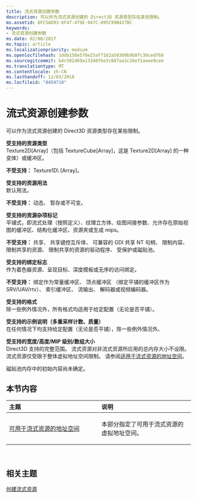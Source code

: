 ```yaml
---
title: 流式资源创建参数
description: 可以作为流式资源创建的 Direct3D 资源类型存在某些限制。
ms.assetid: 6FC5AD93-6F47-479E-947C-895C99B427BC
keywords:
- 流式资源创建参数
ms.date: 02/08/2017
ms.topic: article
ms.localizationpriority: medium
ms.openlocfilehash: 1ddb150e570e25af7162a50309b9b0fc30cedf60
ms.sourcegitcommit: b4c502d69a13340f6e3c887aa3c26ef2aeee9cee
ms.translationtype: MT
ms.contentlocale: zh-CN
ms.lasthandoff: 12/03/2018
ms.locfileid: "8459710"
---
```

# <a name="streaming-resource-creation-parameters"></a>流式资源创建参数


可以作为流式资源创建的 Direct3D 资源类型存在某些限制。

<span id="Supported-Resource-Type"></span><span id="supported-resource-type"></span><span id="SUPPORTED-RESOURCE-TYPE"></span>**受支持的资源类型**  
Texture2D\[Array\]（包括 TextureCube\[Array\]，这是 Texture2D\[Array\] 的一种变体）或缓冲区。

**不受支持：** Texture1D\ [Array\]。

<span id="Supported-Resource-Usage"></span><span id="supported-resource-usage"></span><span id="SUPPORTED-RESOURCE-USAGE"></span>**受支持的资源用法**  
默认用法。

**不受支持：** 动态、 暂存或不可变。

<span id="Supported-Resource-Misc-Flags"></span><span id="supported-resource-misc-flags"></span><span id="SUPPORTED-RESOURCE-MISC-FLAGS"></span>**受支持的资源杂项标记**  
平铺式，即流式处理（按照定义）、纹理立方体、绘图间接参数、允许存在原始视图的缓冲区、结构化缓冲区、资源夹或生成 mips。

**不受支持：** 共享、 共享键控互斥体、 可兼容的 GDI 共享 NT 句柄、 限制内容、 限制共享的资源、 限制共享的资源的驱动程序、 受保护或磁贴池。

<span id="Supported-Bind-Flags"></span><span id="supported-bind-flags"></span><span id="SUPPORTED-BIND-FLAGS"></span>**受支持的绑定标志**  
作为着色器资源、呈现目标、深度模板或无序的访问绑定。

**不受支持：** 绑定作为常量缓冲区、 顶点缓冲区 （绑定平铺的缓冲区作为 SRV/UAV/rtv）、 索引缓冲区、 流输出、 解码器或视频编码器。

<span id="Supported-Formats"></span><span id="supported-formats"></span><span id="SUPPORTED-FORMATS"></span>**受支持的格式**  
除一些例外情况外，所有格式均适用于给定配置（无论是否平铺）。

<span id="Supported-Sample-Description--Multisample-count--quality-"></span><span id="supported-sample-description--multisample-count--quality-"></span><span id="SUPPORTED-SAMPLE-DESCRIPTION--MULTISAMPLE-COUNT--QUALITY-"></span>**受支持的示例说明（多重采样计数、质量）**  
在任何情况下均支持给定配置（无论是否平铺），除一些例外情况外。

<span id="Supported-Width-Height-MipLevels-ArraySize"></span><span id="supported-width-height-miplevels-arraysize"></span><span id="SUPPORTED-WIDTH-HEIGHT-MIPLEVELS-ARRAYSIZE"></span>**受支持的宽度/高度/MIP 级别/数组大小**  
Direct3D 支持的完整范围。 流式资源对非流式资源所应用的总内存大小不设限。 流式资源仅受限于整体虚拟地址空间限制。 请参阅[适用于流式资源的地址空间](address-space-available-for-streaming-resources.md)。

磁贴池内存中的初始内容尚未确定。

## <a name="span-idin-this-sectionspanin-this-section"></a><span id="in-this-section"></span>本节内容


<table>
<colgroup>
<col width="50%" />
<col width="50%" />
</colgroup>
<thead>
<tr class="header">
<th align="left">主题</th>
<th align="left">说明</th>
</tr>
</thead>
<tbody>
<tr class="odd">
<td align="left"><p><a href="address-space-available-for-streaming-resources.md">可用于流式资源的地址空间</a></p></td>
<td align="left"><p>本部分指定了可用于流式资源的虚拟地址空间。</p></td>
</tr>
</tbody>
</table>

 

## <a name="span-idrelated-topicsspanrelated-topics"></a><span id="related-topics"></span>相关主题


[创建流式资源](creating-streaming-resources.md)

 

 





